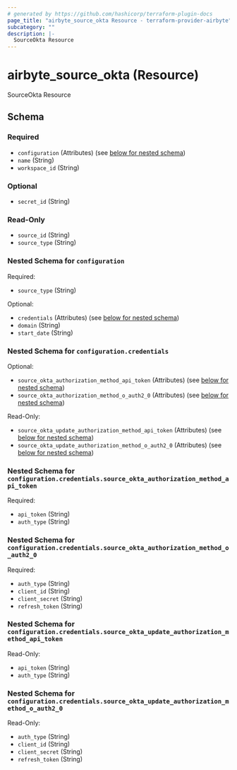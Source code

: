 ```yaml
---
# generated by https://github.com/hashicorp/terraform-plugin-docs
page_title: "airbyte_source_okta Resource - terraform-provider-airbyte"
subcategory: ""
description: |-
  SourceOkta Resource
---
```


# airbyte_source_okta (Resource)

SourceOkta Resource



<!-- schema generated by tfplugindocs -->
## Schema

### Required

- `configuration` (Attributes) (see [below for nested schema](#nestedatt--configuration))
- `name` (String)
- `workspace_id` (String)

### Optional

- `secret_id` (String)

### Read-Only

- `source_id` (String)
- `source_type` (String)

<a id="nestedatt--configuration"></a>
### Nested Schema for `configuration`

Required:

- `source_type` (String)

Optional:

- `credentials` (Attributes) (see [below for nested schema](#nestedatt--configuration--credentials))
- `domain` (String)
- `start_date` (String)

<a id="nestedatt--configuration--credentials"></a>
### Nested Schema for `configuration.credentials`

Optional:

- `source_okta_authorization_method_api_token` (Attributes) (see [below for nested schema](#nestedatt--configuration--credentials--source_okta_authorization_method_api_token))
- `source_okta_authorization_method_o_auth2_0` (Attributes) (see [below for nested schema](#nestedatt--configuration--credentials--source_okta_authorization_method_o_auth2_0))

Read-Only:

- `source_okta_update_authorization_method_api_token` (Attributes) (see [below for nested schema](#nestedatt--configuration--credentials--source_okta_update_authorization_method_api_token))
- `source_okta_update_authorization_method_o_auth2_0` (Attributes) (see [below for nested schema](#nestedatt--configuration--credentials--source_okta_update_authorization_method_o_auth2_0))

<a id="nestedatt--configuration--credentials--source_okta_authorization_method_api_token"></a>
### Nested Schema for `configuration.credentials.source_okta_authorization_method_api_token`

Required:

- `api_token` (String)
- `auth_type` (String)


<a id="nestedatt--configuration--credentials--source_okta_authorization_method_o_auth2_0"></a>
### Nested Schema for `configuration.credentials.source_okta_authorization_method_o_auth2_0`

Required:

- `auth_type` (String)
- `client_id` (String)
- `client_secret` (String)
- `refresh_token` (String)


<a id="nestedatt--configuration--credentials--source_okta_update_authorization_method_api_token"></a>
### Nested Schema for `configuration.credentials.source_okta_update_authorization_method_api_token`

Read-Only:

- `api_token` (String)
- `auth_type` (String)


<a id="nestedatt--configuration--credentials--source_okta_update_authorization_method_o_auth2_0"></a>
### Nested Schema for `configuration.credentials.source_okta_update_authorization_method_o_auth2_0`

Read-Only:

- `auth_type` (String)
- `client_id` (String)
- `client_secret` (String)
- `refresh_token` (String)


